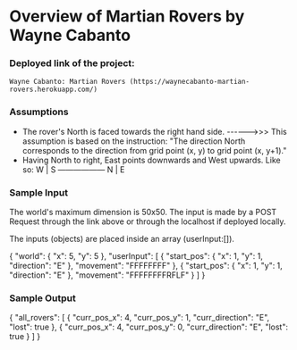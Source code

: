 # Overview of Martian Rovers by Wayne Cabanto


### Deployed link of the project:
    Wayne Cabanto: Martian Rovers (https://waynecabanto-martian-rovers.herokuapp.com/)

### Assumptions
* The rover's North is faced towards the right hand side. ------>>>
    This assumption is based on the instruction: 
    "The direction North corresponds to the direction from grid point (x, y) to grid point (x, y+1)."
* Having North to right, East points downwards and West upwards. Like so:
                W
                |
            S —————— N
                |
                E

### Sample Input
The world's maximum dimension is 50x50. The input is made by a POST Request through the link above or
through the localhost if deployed locally. 

The inputs (objects) are placed inside an array (userInput:[]). 

{
    "world": {
        "x": 5,
        "y": 5
    },
    "userInput": [
        {
            "start_pos": {
                "x": 1,
                "y": 1,
                "direction": "E"
            },
            "movement": "FFFFFFFF"
        },
        {
            "start_pos": {
                "x": 1,
                "y": 1,
                "direction": "E"
            },
            "movement": "FFFFFFFFRFLF"
        }
    ]
}

### Sample Output
{
    "all_rovers": [
        {
            "curr_pos_x": 4,
            "curr_pos_y": 1,
            "curr_direction": "E",
            "lost": true
        },
        {
            "curr_pos_x": 4,
            "curr_pos_y": 0,
            "curr_direction": "E",
            "lost": true
        }
    ]
}


